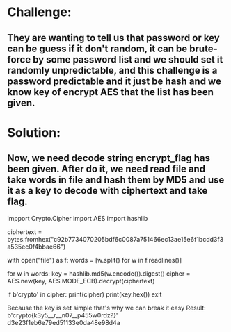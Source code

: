 # Challenge: 
## They are wanting to tell us that password or key can be guess if it don't random, it can be brute-force by some password list and we should set it randomly unpredictable, and this challenge is a password predictable and it just be hash and we know key of encrypt AES that the list has been given.
# Solution:
## Now, we need decode string encrypt_flag has been given. After do it, we need read file and take words in file and hash them by MD5 and use it as a key to decode with ciphertext and take flag. 
impport Crypto.Cipher import AES
import hashlib

ciphertext = bytes.fromhex("c92b7734070205bdf6c0087a751466ec13ae15e6f1bcdd3f3a535ec0f4bbae66")

with open("file") as f:
  words = [w.split() for w in f.readlines()]

for w in words:
  key = hashlib.md5(w.encode()).digest()
  cipher = AES.new(key, AES.MODE_ECB).decrypt(ciphertext)

if b'crypto' in cipher: 
  print(cipher)
  print(key.hex())
  exit

Because the key is set simple that's why we can break it easy
Result: 
b'crypto{k3y5__r__n07__p455w0rdz?}'
d3e23f1eb6e79ed51133e0da48e98d4a
